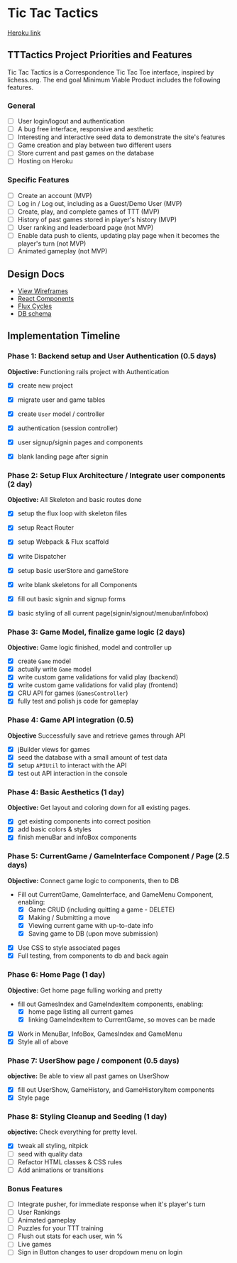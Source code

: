 # Tic Tac Tactics

[Heroku link][heroku]

[heroku]: https://tic-tac-tactics.herokuapp.com/#/


## TTTactics Project Priorities and Features

Tic Tac Tactics is a Correspondence Tic Tac Toe interface, inspired by lichess.org. The end goal
Minimum Viable Product includes the following features.

<!-- This is a Markdown checklist. Use it to keep track of your
progress. Put an x between the brackets for a checkmark: [x] -->
### General

- [ ] User login/logout and authentication
- [ ] A bug free interface, responsive and aesthetic
- [ ] Interesting and interactive seed data to demonstrate the site's features
- [ ] Game creation and play between two different users
- [ ] Store current and past games on the database
- [ ] Hosting on Heroku

### Specific Features

- [ ] Create an account (MVP)
- [ ] Log in / Log out, including as a Guest/Demo User (MVP)
- [ ] Create, play, and complete games of TTT (MVP)
- [ ] History of past games stored in player's history (MVP)
- [ ] User ranking and leaderboard page (not MVP)
- [ ] Enable data push to clients, updating play page when it becomes
the player's turn (not MVP)
- [ ] Animated gameplay (not MVP)

## Design Docs
* [View Wireframes][viewwireframes]
* [React Components][components]
* [Flux Cycles][flux-cycles]
* [DB schema][schema]

[viewwireframes]: ./docs/viewwireframes.md
[components]: ./docs/components.md
[flux-cycles]: ./docs/flux-cycles.md
[schema]: ./docs/schema.md

## Implementation Timeline

### Phase 1: Backend setup and User Authentication (0.5 days)

**Objective:** Functioning rails project with Authentication

- [x] create new project
- [x] migrate user and game tables
- [x] create `User` model / controller
- [x] authentication (session controller)
- [x] user signup/signin pages and components
- [x] blank landing page after signin


### Phase 2: Setup Flux Architecture / Integrate user components (2 day)

**Objective:** All Skeleton and basic routes done

- [x] setup the flux loop with skeleton files
- [x] setup React Router
- [x] setup Webpack & Flux scaffold
- [x] write Dispatcher
- [x] setup basic userStore and gameStore
- [x] write blank skeletons for all Components
- [x] fill out basic signin and signup forms
- [x] basic styling of all current page(signin/signout/menubar/infobox)



### Phase 3: Game Model, finalize game logic (2 days)

  **Objective:** Game logic finished, model and controller up

  - [x] create `Game` model
  - [X] actually write `Game` model
  - [X] write custom game validations for valid play (backend)
  - [X] write custom game validations for valid play (frontend)
  - [X] CRU API for games (`GamesController`)
  - [X] fully test and polish js code for gameplay

### Phase 4: Game API integration (0.5)

**Objective** Successfully save and retrieve games through API

  - [X] jBuilder views for games
  - [X] seed the database with a small amount of test data
  - [X] setup `APIUtil` to interact with the API
  - [X] test out API interaction in the console

### Phase 4: Basic Aesthetics (1 day)

**Objective:** Get layout and coloring down for all existing pages.

- [X] get existing components into correct position
- [X] add basic colors & styles
- [X] finish menuBar and infoBox components

### Phase 5: CurrentGame / GameInterface Component / Page (2.5 days)

**Objective:** Connect game logic to components, then to DB

- Fill out CurrentGame, GameInterface, and GameMenu Component, enabling:
  - [X] Game CRUD (including quitting a game - DELETE)
  - [X] Making / Submitting a move
  - [X] Viewing current game with up-to-date info
  - [X] Saving game to DB (upon move submission)
- [X] Use CSS to style associated pages
- [X] Full testing, from components to db and back again

### Phase 6: Home Page (1 day)

**Objective:** Get home page fulling working and pretty

- fill out GamesIndex and GameIndexItem components, enabling:
  - [X] home page listing all current games
  - [X] linking GameIndexItem to CurrentGame, so moves can be made
- [X] Work in MenuBar, InfoBox, GamesIndex and GameMenu
- [X] Style all of above

### Phase 7: UserShow page / component (0.5 days)

**objective:** Be able to view all past games on UserShow

- [X] fill out UserShow, GameHistory, and GameHistoryItem components
- [X] Style page

### Phase 8: Styling Cleanup and Seeding (1 day)

**objective:** Check everything for pretty level.

- [X] tweak all styling, nitpick
- [ ] seed with quality data
- [ ] Refactor HTML classes & CSS rules
- [ ] Add animations or transitions

### Bonus Features
- [ ] Integrate pusher, for immediate response when it's player's turn
- [ ] User Rankings
- [ ] Animated gameplay
- [ ] Puzzles for your TTT training
- [ ] Flush out stats for each user, win %
- [ ] Live games
- [ ] Sign in Button changes to user dropdown menu on login
